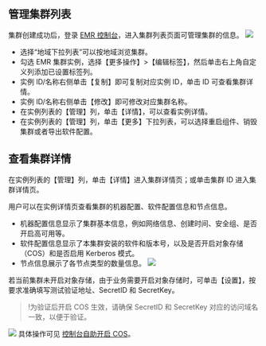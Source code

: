 ## 管理集群列表
集群创建成功后，登录 [EMR 控制台](https://console.cloud.tencent.com/emr)，进入集群列表页面可管理集群的信息。
![](https://main.qcloudimg.com/raw/dfa9ca4b7751ee161c13903ff5e32d1d.png)
- 选择“地域下拉列表”可以按地域浏览集群。
- 勾选 EMR 集群实例，选择【更多操作】>【编辑标签】，然后单击右上角自定义列添加已设置标签列。
- 实例 ID/名称右侧单击【复制】即可复制对应实例 ID，单击 ID 可查看集群详情。
- 实例 ID/名称右侧单击【修改】即可修改对应集群名称。
- 在实例列表的【管理】列，单击【详情】，可以查看实例详情。
- 在实例列表的【管理】列，单击【更多】下拉列表，可以选择重启组件、销毁集群或者导出软件配置。


## 查看集群详情
在实例列表的【管理】列，单击【详情】进入集群详情页；或单击集群 ID 进入集群详情页。

用户可以在实例详情页查看集群的机器配置、软件配置信息和节点信息。
- 机器配置信息显示了集群基本信息，例如网络信息、创建时间、安全组、是否开启高可用等。
- 软件配置信息显示了本集群安装的软件和版本号，以及是否开启对象存储（COS）和是否启用 Kerberos 模式。
- 节点信息展示了各节点类型的数量信息。
![](https://main.qcloudimg.com/raw/4564549d3798099ba720243f2a838b28.png)

若当前集群未开启对象存储，由于业务需要开启对象存储时，可单击【设置】，按要求准确填写测试验证地址、SecretID 和 SecretKey。
>!为验证后开启 COS 生效，请确保 SecretID 和 SecretKey 对应的访问域名一致，以便于验证。

![](https://main.qcloudimg.com/raw/599a484aa1ee3c2e176a667396386c04.png)
具体操作可见 [控制台自助开启 COS](https://cloud.tencent.com/document/product/589/40366)。
